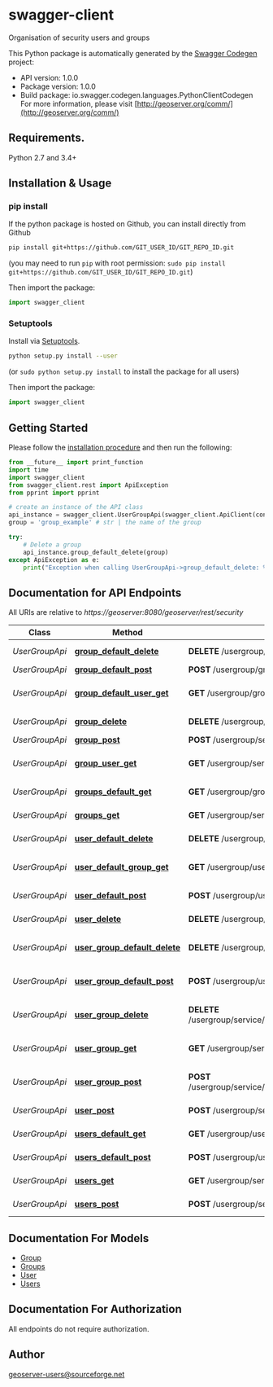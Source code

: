 # swagger-client
Organisation of security users and groups

This Python package is automatically generated by the [Swagger Codegen](https://github.com/swagger-api/swagger-codegen) project:

- API version: 1.0.0
- Package version: 1.0.0
- Build package: io.swagger.codegen.languages.PythonClientCodegen
For more information, please visit [http://geoserver.org/comm/](http://geoserver.org/comm/)

## Requirements.

Python 2.7 and 3.4+

## Installation & Usage
### pip install

If the python package is hosted on Github, you can install directly from Github

```sh
pip install git+https://github.com/GIT_USER_ID/GIT_REPO_ID.git
```
(you may need to run `pip` with root permission: `sudo pip install git+https://github.com/GIT_USER_ID/GIT_REPO_ID.git`)

Then import the package:
```python
import swagger_client 
```

### Setuptools

Install via [Setuptools](http://pypi.python.org/pypi/setuptools).

```sh
python setup.py install --user
```
(or `sudo python setup.py install` to install the package for all users)

Then import the package:
```python
import swagger_client
```

## Getting Started

Please follow the [installation procedure](#installation--usage) and then run the following:

```python
from __future__ import print_function
import time
import swagger_client
from swagger_client.rest import ApiException
from pprint import pprint

# create an instance of the API class
api_instance = swagger_client.UserGroupApi(swagger_client.ApiClient(configuration))
group = 'group_example' # str | the name of the group

try:
    # Delete a group
    api_instance.group_default_delete(group)
except ApiException as e:
    print("Exception when calling UserGroupApi->group_default_delete: %s\n" % e)

```

## Documentation for API Endpoints

All URIs are relative to *https://geoserver:8080/geoserver/rest/security*

Class | Method | HTTP request | Description
------------ | ------------- | ------------- | -------------
*UserGroupApi* | [**group_default_delete**](docs/UserGroupApi.md#group_default_delete) | **DELETE** /usergroup/group/{group} | Delete a group
*UserGroupApi* | [**group_default_post**](docs/UserGroupApi.md#group_default_post) | **POST** /usergroup/group/{group} | Add a group
*UserGroupApi* | [**group_default_user_get**](docs/UserGroupApi.md#group_default_user_get) | **GET** /usergroup/group/{group}/users | Query all users for a group
*UserGroupApi* | [**group_delete**](docs/UserGroupApi.md#group_delete) | **DELETE** /usergroup/service/{serviceName}/group/{group} | Delete a group
*UserGroupApi* | [**group_post**](docs/UserGroupApi.md#group_post) | **POST** /usergroup/service/{serviceName}/group/{group} | Add a group
*UserGroupApi* | [**group_user_get**](docs/UserGroupApi.md#group_user_get) | **GET** /usergroup/service/{serviceName}/group/{group}/users | Query all users for a group
*UserGroupApi* | [**groups_default_get**](docs/UserGroupApi.md#groups_default_get) | **GET** /usergroup/groups/ | Query all groups
*UserGroupApi* | [**groups_get**](docs/UserGroupApi.md#groups_get) | **GET** /usergroup/service/{serviceName}/groups/ | Query all groups
*UserGroupApi* | [**user_default_delete**](docs/UserGroupApi.md#user_default_delete) | **DELETE** /usergroup/user/{user} | Delete a user
*UserGroupApi* | [**user_default_group_get**](docs/UserGroupApi.md#user_default_group_get) | **GET** /usergroup/user/{user}/groups | Query all groups for a user
*UserGroupApi* | [**user_default_post**](docs/UserGroupApi.md#user_default_post) | **POST** /usergroup/user/{user} | Modify a user
*UserGroupApi* | [**user_delete**](docs/UserGroupApi.md#user_delete) | **DELETE** /usergroup/service/{serviceName}/user/{user} | Delete a user
*UserGroupApi* | [**user_group_default_delete**](docs/UserGroupApi.md#user_group_default_delete) | **DELETE** /usergroup/user/{user}/group/{group} | Unassociate a user from a group
*UserGroupApi* | [**user_group_default_post**](docs/UserGroupApi.md#user_group_default_post) | **POST** /usergroup/user/{user}/group/{group} | Associate a user with a group
*UserGroupApi* | [**user_group_delete**](docs/UserGroupApi.md#user_group_delete) | **DELETE** /usergroup/service/{serviceName}/user/{user}/group/{group} | Unassociate a user from a group
*UserGroupApi* | [**user_group_get**](docs/UserGroupApi.md#user_group_get) | **GET** /usergroup/service/{serviceName}/user/{user}/groups | Query all groups for a user
*UserGroupApi* | [**user_group_post**](docs/UserGroupApi.md#user_group_post) | **POST** /usergroup/service/{serviceName}/user/{user}/group/{group} | Associate a user with a group
*UserGroupApi* | [**user_post**](docs/UserGroupApi.md#user_post) | **POST** /usergroup/service/{serviceName}/user/{user} | Modify a user
*UserGroupApi* | [**users_default_get**](docs/UserGroupApi.md#users_default_get) | **GET** /usergroup/users/ | Query all users
*UserGroupApi* | [**users_default_post**](docs/UserGroupApi.md#users_default_post) | **POST** /usergroup/users/ | Add a new user
*UserGroupApi* | [**users_get**](docs/UserGroupApi.md#users_get) | **GET** /usergroup/service/{serviceName}/users/ | Query all users
*UserGroupApi* | [**users_post**](docs/UserGroupApi.md#users_post) | **POST** /usergroup/service/{serviceName}/users/ | Add a new user


## Documentation For Models

 - [Group](docs/Group.md)
 - [Groups](docs/Groups.md)
 - [User](docs/User.md)
 - [Users](docs/Users.md)


## Documentation For Authorization

 All endpoints do not require authorization.


## Author

geoserver-users@sourceforge.net


